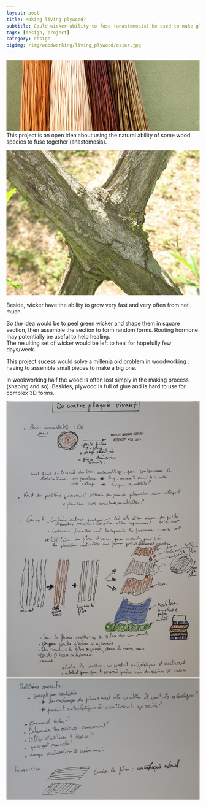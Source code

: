 ```yaml
---
layout: post
title: Making living plywood?
subtitle: Could wicker ability to fuse (anastomosis) be used to make glueless 3D plywood?
tags: [design, project]
category: design
bigimg: /img/woodworking/living_plywood/osier.jpg
---
```

![wicker image](/img/woodworking/living_plywood/osier.jpg)
This project is an open idea about using the natural ability of some wood species to fuse together (anastomosis).

![wicker image](/img/woodworking/living_plywood/anastomose.JPG)

Beside, wicker have the ability to grow very fast and very often from not much.

So the idea would be to peel green wicker and shape them in square section, then assemble the section to form random forms.
Rooting hormone may potentially be useful to help healing.  
The resulting set of wicker would be left to heal for hopefully few days/week.

This project sucess would solve a millenia old problem in  woodworking : having to assemble small pieces to make a big one.

In wookworking half the wood is often lost simply in the making process (shaping and so).
Besides, plywood is full of glue and is hard to use for complex 3D forms.

![wicker image](/img/woodworking/living_plywood/living_plywood_1a.jpg)
![wicker image](/img/woodworking/living_plywood/living_plywood_1b.jpg) 